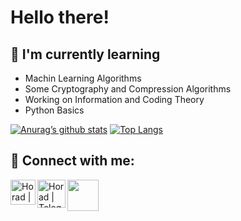 # Hello there!

## 🌱 I'm currently learning

- Machin Learning Algorithms
- Some Cryptography and Compression Algorithms
- Working on Information and Coding Theory
- Python Basics

[![Anurag’s github stats](https://github-readme-stats.vercel.app/api?username=Horadmard)](https://github.com/Horadmard)
[![Top Langs](https://github-readme-stats.vercel.app/api/top-langs/?username=Horadmard&layout=compact)](https://github.com/Horadmard)

## 🤝 Connect with me:

<a href="https://www.linkedin.com/in/hossein-radmard-18460927b/"><img align="left" src="https://raw.githubusercontent.com/yushi1007/yushi1007/main/images/linkedin.svg" alt="Horad | LinkedIn" width="40px"/></a>
<a href="https://t.me/Lightt_Knightt"><img align="left" src="https://avatars.githubusercontent.com/u/84450720?v=4" alt="Horad | Telegram" width="45px"/></a>
<a href="https://mail.google.com/mail/u/0/#inbox?compose=iranradmard1@gmail.com"><img align="left" src="https://cdn.iconscout.com/icon/free/png-256/free-gmail-2981844-2476484.png?f=webp&w=256" width="50px"/></a>
</br>

